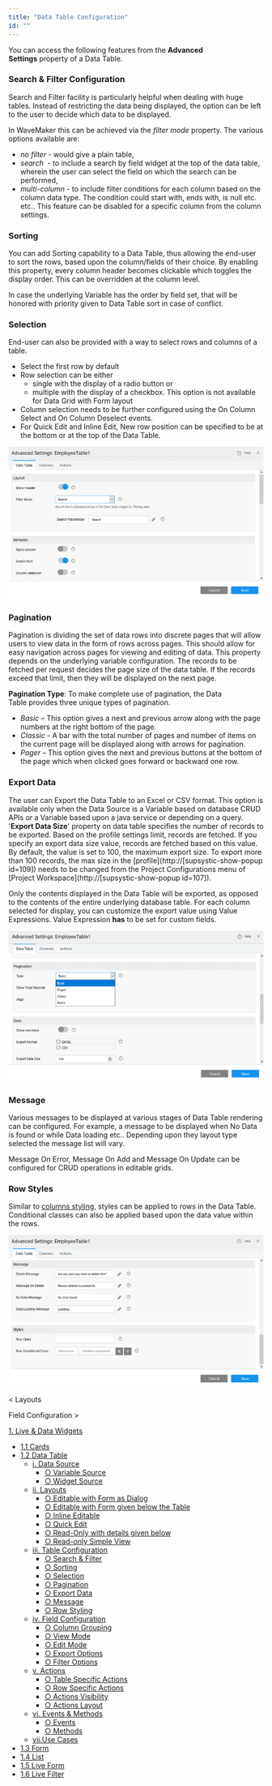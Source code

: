```yaml
---
title: "Data Table Configuration"
id: ""
---
```


You can access the following features from the **Advanced Settings** property of a Data Table.

### Search & Filter Configuration

Search and Filter facility is particularly helpful when dealing with huge tables. Instead of restricting the data being displayed, the option can be left to the user to decide which data to be displayed.

In WaveMaker this can be achieved via the _filter mode_ property. The various options available are:

- _no filter_ - would give a plain table,
- _search_  - to include a search by field widget at the top of the data table, wherein the user can select the field on which the search can be performed,
- _multi-column_ - to include filter conditions for each column based on the column data type. The condition could start with, ends with, is null etc. etc.. This feature can be disabled for a specific column from the column settings.

### Sorting

You can add Sorting capability to a Data Table, thus allowing the end-user to sort the rows, based upon the column/fields of their choice. By enabling this property, every column header becomes clickable which toggles the display order. This can be overridden at the column level.

In case the underlying Variable has the order by field set, that will be honored with priority given to Data Table sort in case of conflict.

### Selection

End-user can also be provided with a way to select rows and columns of a table.

- Select the first row by default
- Row selection can be either
    - single with the display of a radio button or
    - multiple with the display of a checkbox. This option is not available for Data Grid with Form layout
- Column selection needs to be further configured using the On Column Select and On Column Deselect events.
- For Quick Edit and Inline Edit, New row position can be specified to be at the bottom or at the top of the Data Table.

[![](../../../../assets/table-config1.png)](../../../../assets/table-config1.png)

### Pagination

Pagination is dividing the set of data rows into discrete pages that will allow users to view data in the form of rows across pages. This should allow for easy navigation across pages for viewing and editing of data. This property depends on the underlying variable configuration. The records to be fetched per request decides the page size of the data table. If the records exceed that limit, then they will be displayed on the next page.

**Pagination Type**: To make complete use of pagination, the Data Table provides three unique types of pagination.

- _Basic_ – This option gives a next and previous arrow along with the page numbers at the right bottom of the page.
- _Classic_ - A bar with the total number of pages and number of items on the current page will be displayed along with arrows for pagination.
- _Pager_ – This option gives the next and previous buttons at the bottom of the page which when clicked goes forward or backward one row.

### Export Data

The user can Export the Data Table to an Excel or CSV format. This option is available only when the Data Source is a Variable based on database CRUD APIs or a Variable based upon a java service or depending on a query. '**Export Data Size**' property on data table specifies the number of records to be exported. Based on the profile settings limit, records are fetched. If you specify an export data size value, records are fetched based on this value. By default, the value is set to 100, the maximum export size. To export more than 100 records, the max size in the [profile](http://[supsystic-show-popup id=109]) needs to be changed from the Project Configurations menu of [Project Workspace](http://[supsystic-show-popup id=107]).

Only the contents displayed in the Data Table will be exported, as opposed to the contents of the entire underlying database table. For each column selected for display, you can customize the export value using Value Expressions. Value Expression **has** to be set for custom fields.

[![](../../../../assets/table-config2.png)](../../../../assets/table-config2.png)

### Message

Various messages to be displayed at various stages of Data Table rendering can be configured. For example, a message to be displayed when No Data is found or while Data loading etc.. Depending upon they layout type selected the message list will vary.

Message On Error, Message On Add and Message On Update can be configured for CRUD operations in editable grids.

### Row Styles

Similar to [columns styling](/learn/app-development/widgets/datalive/datatable/field-configuration/#styling), styles can be applied to rows in the Data Table. Conditional classes can also be applied based upon the data value within the rows.

[![](../../../../assets/table-config3.png)](../../../../assets/table-config3.png)

< Layouts

Field Configuration >

[1\. Live & Data Widgets](/learn/app-development/widgets/widget-library/#data-live)

- [1.1 Cards](/learn/app-development/widgets/datalive/cards/)
- [1.2 Data Table](/learn/app-development/widgets/datalive/data-table/)
    - [i. Data Source](/learn/app-development/widgets/datalive/datatable/data-source/)
        - [○ Variable Source](/learn/app-development/widgets/datalive/datatable/data-source/#variable-source)
        - [○ Widget Source](/learn/app-development/widgets/datalive/datatable/data-source/#widget-source)
    - [ii. Layouts](/learn/app-development/widgets/datalive/datatable/layouts/)
        - [○ Editable with Form as Dialog](/learn/app-development/widgets/datalive/datatable/layouts/#efd)
        - [○ Editable with Form given below the Table](/learn/app-development/widgets/datalive/datatable/layouts/#efb)
        - [○ Inline Editable](/learn/app-development/widgets/datalive/datatable/layouts/#edi)
        - [○ Quick Edit](/learn/app-development/widgets/datalive/datatable/layouts/#edq)
        - [○ Read-Only with details given below](/learn/app-development/widgets/datalive/datatable/layouts/#rof)
        - [○ Read-only Simple View](/learn/app-development/widgets/datalive/datatable/layouts/#ros)
    - [iii. Table Configuration](/learn/app-development/widgets/datalive/datatable/table-configuration/)
        - [○ Search & Filter](#search-n-filter)
        - [○ Sorting](#sorting)
        - [○ Selection](#selection)
        - [○ Pagination](#pagin)
        - [○ Export Data](#export-data)
        - [○ Message](#message)
        - [○ Row Styling](#row-style)
    - [iv. Field Configuration](/learn/app-development/widgets/datalive/datatable/field-configuration/)
        - [○ Column Grouping](/learn/app-development/widgets/datalive/datatable/field-configuration/#grouping)
        - [○ View Mode](/learn/app-development/widgets/datalive/datatable/field-configuration/#view-mode)
        - [○ Edit Mode](/learn/app-development/widgets/datalive/datatable/field-configuration/#edit-mode)
        - [○ Export Options](/learn/app-development/widgets/datalive/datatable/field-configuration/#export)
        - [○ Filter Options](/learn/app-development/widgets/datalive/datatable/field-configuration/#filtering)
    - [v. Actions](/learn/app-development/widgets/datalive/datatable/actions/)
        - [○ Table Specific Actions](/learn/app-development/widgets/datalive/datatable/actions/#table-actions)
        - [○ Row Specific Actions](/learn/app-development/widgets/datalive/datatable/actions/#row-actions)
        - [○ Actions Visibility](/learn/app-development/widgets/datalive/datatable/actions/#actions-visibility)
        - [○ Actions Layout](/learn/app-development/widgets/datalive/datatable/actions/#actions-layout)
    - [vi. Events & Methods](/learn/app-development/widgets/datalive/datatable/datatable-events-methods/)
        - [○ Events](/learn/app-development/widgets/datalive/datatable/datatable-events-methods/#events)
        - [○ Methods](/learn/app-development/widgets/datalive/datatable/datatable-events-methods/#methods)
    - [vii.Use Cases](/learn/app-development/widgets/datalive/datatable/data-table-use-cases/)
- [1.3 Form](/learn/app-development/widgets/datalive/form/)
- [1.4 List](/learn/app-development/widgets/datalive/list/)
- [1.5 Live Form](/learn/app-development/widgets/datalive/live-form/)
- [1.6 Live Filter](/learn/app-development/widgets/datalive/live-filter/)

